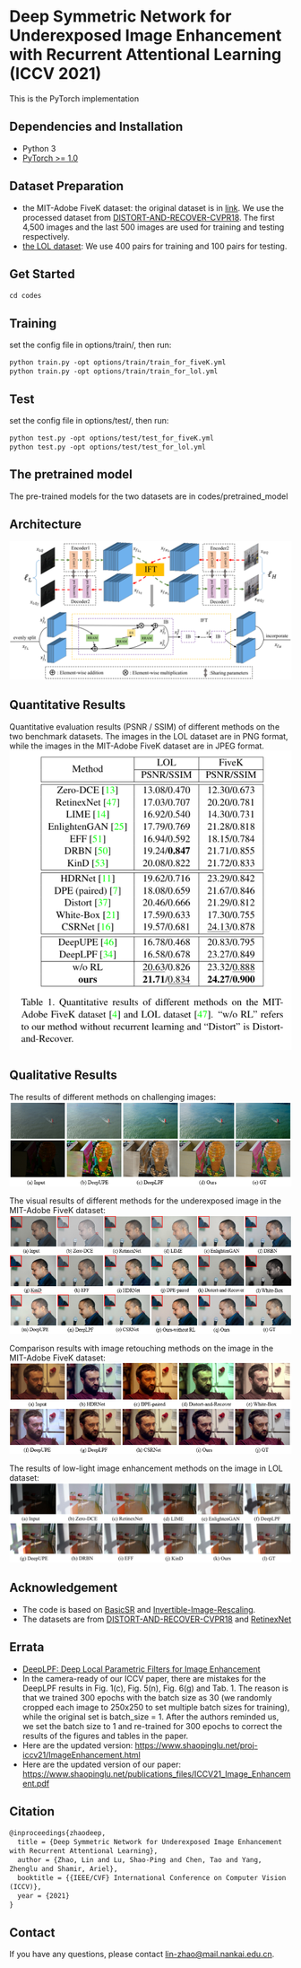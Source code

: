 # Deep Symmetric Network for Underexposed Image Enhancement with Recurrent Attentional Learning (ICCV 2021)
This is the PyTorch implementation

## Dependencies and Installation
- Python 3 
- [PyTorch >= 1.0](https://pytorch.org/)
  
## Dataset Preparation
- the MIT-Adobe FiveK dataset: the original dataset is in [link](https://data.csail.mit.edu/graphics/fivek/). We use the processed dataset from [DISTORT-AND-RECOVER-CVPR18](https://github.com/Jongchan/DISTORT-AND-RECOVER-CVPR18). The first 4,500 images and the last 500 images are used for training and testing respectively. 
- [the LOL dataset](https://daooshee.github.io/BMVC2018website/):  We use 400 pairs
for training and 100 pairs for testing.

## Get Started
```
cd codes
```

## Training
set the config file in options/train/, then run:
```
python train.py -opt options/train/train_for_fiveK.yml
python train.py -opt options/train/train_for_lol.yml
```
## Test
set the config file in options/test/, then run:
```
python test.py -opt options/test/test_for_fiveK.yml
python test.py -opt options/test/test_for_lol.yml
```

## The pretrained model
The pre-trained models for the two datasets are in codes/pretrained_model




## Architecture
![Invertible Architecture](./figures/ALL_arch.png)

## Quantitative Results
Quantitative evaluation results (PSNR / SSIM) of different methods on the two benchmark datasets. The images in the LOL dataset are in PNG format, while the images in the MIT-Adobe FiveK dataset are in JPEG format.
![Quantitative result](./figures/compare_result.png)



## Qualitative Results
The results of different methods on challenging images:
![Qualitative result](./figures/begin_result_new.png)

The visual results of different methods for the underexposed image in the MIT-Adobe FiveK dataset:
![Qualitative result for all](./figures/FE_result_new.png)

Comparison results with image retouching methods on the image in the MIT-Adobe FiveK dataset:
![Qualitative result for retouching](./figures/FR_result_new.png)

The results of low-light image enhancement methods on the image in LOL dataset:
![Qualitative result for low](./figures/lol_result.png)
## Acknowledgement
- The code is based on [BasicSR](https://github.com/xinntao/BasicSR) and [Invertible-Image-Rescaling](https://github.com/pkuxmq/Invertible-Image-Rescaling).
- The datasets are from [DISTORT-AND-RECOVER-CVPR18](https://github.com/Jongchan/DISTORT-AND-RECOVER-CVPR18) and [RetinexNet](https://daooshee.github.io/BMVC2018website/)
## Errata
- [DeepLPF: Deep Local Parametric Filters for Image Enhancement](https://github.com/sjmoran/DeepLPF)
- In the camera-ready of our ICCV paper, there are mistakes for the DeepLPF results in Fig. 1(c), Fig. 5(n), Fig. 6(g) and Tab. 1. The reason is that we trained 300 epochs with the batch size as 30 (we randomly cropped each image to 250x250 to set multiple batch sizes for training), while the original set is batch_size = 1. After the authors reminded us, we set the batch size to 1 and re-trained for 300 epochs to correct the results of the figures and tables in the paper.
- Here are the updated version: https://www.shaopinglu.net/proj-iccv21/ImageEnhancement.html
- Here are the updated version of our paper: https://www.shaopinglu.net/publications_files/ICCV21_Image_Enhancement.pdf
## Citation
```
@inproceedings{zhaodeep,
  title = {Deep Symmetric Network for Underexposed Image Enhancement with Recurrent Attentional Learning},
  author = {Zhao, Lin and Lu, Shao-Ping and Chen, Tao and Yang, Zhenglu and Shamir, Ariel},
  booktitle = {{IEEE/CVF} International Conference on Computer Vision (ICCV)},
  year = {2021}
}
```
## Contact
If you have any questions, please contact lin-zhao@mail.nankai.edu.cn.


